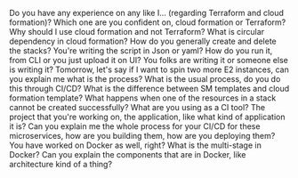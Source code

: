 Do you have any experience on any like I... (regarding Terraform and cloud formation)?
Which one are you confident on, cloud formation or Terraform?
Why should I use cloud formation and not Terraform?
What is circular dependency in cloud formation?
How do you generally create and delete the stacks?
You're writing the script in Json or yaml?
How do you run it, from CLI or you just upload it on UI?
You folks are writing it or someone else is writing it?
Tomorrow, let's say if I want to spin two more E2 instances, can you explain me what is the process?
What is the usual process, do you do this through CI/CD?
What is the difference between SM templates and cloud formation template?
What happens when one of the resources in a stack cannot be created successfully?
What are you using as a CI tool?
The project that you're working on, the application, like what kind of application it is?
Can you explain me the whole process for your CI/CD for these microservices, how are you building them, how are you deploying them?
You have worked on Docker as well, right?
What is the multi-stage in Docker?
Can you explain the components that are in Docker, like architecture kind of a thing?
